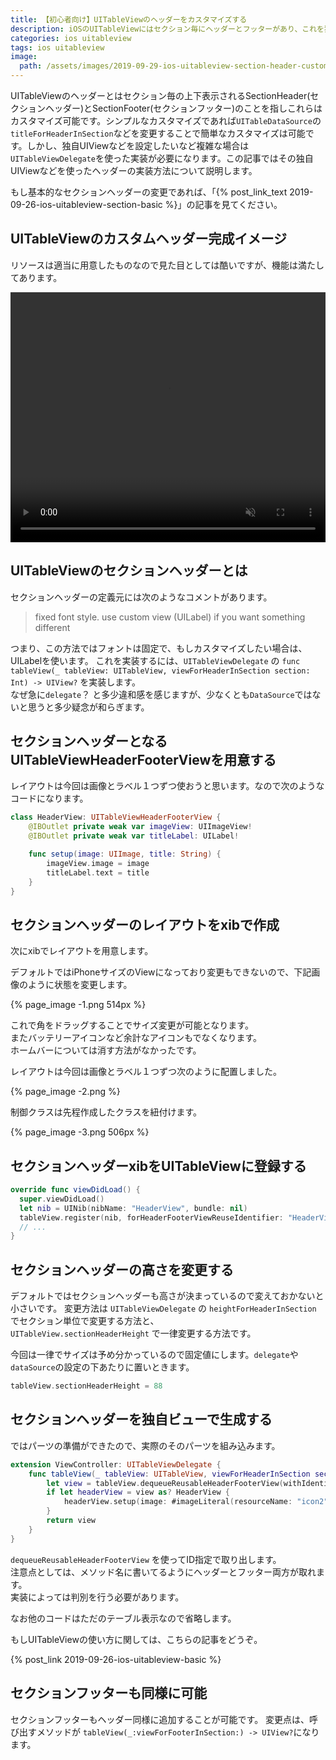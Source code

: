 ```yaml
---
title: 【初心者向け】UITableViewのヘッダーをカスタマイズする
description: iOSのUITableViewにはセクション毎にヘッダーとフッターがあり、これを独自にカスタマイズつまり自作可能です。この記事では凝ったUIViewをxibで別ファイルとして作成して登録後、ヘッダー高さを調整して表示する方法についてコードと動画で説明します。
categories: ios uitableview
tags: ios uitableview
image:
  path: /assets/images/2019-09-29-ios-uitableview-section-header-customize/2019-09-29-ios-uitableview-section-header-customize.png
---
```

UITableViewのヘッダーとはセクション毎の上下表示されるSectionHeader(セクションヘッダー)とSectionFooter(セクションフッター)のことを指しこれらはカスタマイズ可能です。シンプルなカスタマイズであれば`UITableDataSource`の`titleForHeaderInSection`などを変更することで簡単なカスタマイズは可能です。しかし、独自UIViewなどを設定したいなど複雑な場合は`UITableViewDelegate`を使った実装が必要になります。この記事ではその独自UIViewなどを使ったヘッダーの実装方法について説明します。



もし基本的なセクションヘッダーの変更であれば、「{% post_link_text 2019-09-26-ios-uitableview-section-basic %}」の記事を見てください。

## UITableViewのカスタムヘッダー完成イメージ
リソースは適当に用意したものなので見た目としては酷いですが、機能は満たしてあります。

<video autoplay loop muted playsinline src="/assets/videos/2019-09-29-ios-uitableview-section-header-customize-1.mp4" width="100%" height="400px">うまく読み込めない場合はリロード</video>

## UITableViewのセクションヘッダーとは
セクションヘッダーの定義元には次のようなコメントがあります。

> fixed font style. use custom view (UILabel) if you want something different

つまり、この方法ではフォントは固定で、もしカスタマイズしたい場合は、UILabelを使います。
これを実装するには、`UITableViewDelegate` の `func tableView(_ tableView: UITableView, viewForHeaderInSection section: Int) -> UIView?` を実装します。  
なぜ急に`delegate`？ と多少違和感を感じますが、少なくとも`DataSource`ではないと思うと多少疑念が和らぎます。

## セクションヘッダーとなるUITableViewHeaderFooterViewを用意する

レイアウトは今回は画像とラベル１つずつ使おうと思います。なので次のようなコードになります。

```swift
class HeaderView: UITableViewHeaderFooterView {
    @IBOutlet private weak var imageView: UIImageView!
    @IBOutlet private weak var titleLabel: UILabel!

    func setup(image: UIImage, title: String) {
        imageView.image = image
        titleLabel.text = title
    }
}
```

## セクションヘッダーのレイアウトをxibで作成

次にxibでレイアウトを用意します。

デフォルトではiPhoneサイズのViewになっており変更もできないので、下記画像のように状態を変更します。

{% page_image -1.png 514px %}

これで角をドラッグすることでサイズ変更が可能となります。  
またバッテリーアイコンなど余計なアイコンもでなくなります。  
ホームバーについては消す方法がなかったです。

レイアウトは今回は画像とラベル１つずつ次のように配置しました。

{% page_image -2.png %}

制御クラスは先程作成したクラスを紐付けます。

{% page_image -3.png 506px %}

## セクションヘッダーxibをUITableViewに登録する

```swift
override func viewDidLoad() {
  super.viewDidLoad()
  let nib = UINib(nibName: "HeaderView", bundle: nil)
  tableView.register(nib, forHeaderFooterViewReuseIdentifier: "HeaderView")
  // ...
}
```

## セクションヘッダーの高さを変更する

デフォルトではセクションヘッダーも高さが決まっているので変えておかないと小さいです。
変更方法は `UITableViewDelegate` の `heightForHeaderInSection` でセクション単位で変更する方法と、  
`UITableView.sectionHeaderHeight` で一律変更する方法です。

今回は一律でサイズは予め分かっているので固定値にします。`delegate`や`dataSource`の設定の下あたりに置いときます。
```swift
tableView.sectionHeaderHeight = 88
```

## セクションヘッダーを独自ビューで生成する

ではパーツの準備ができたので、実際のそのパーツを組み込みます。

```swift
extension ViewController: UITableViewDelegate {
    func tableView(_ tableView: UITableView, viewForHeaderInSection section: Int) -> UIView? {
        let view = tableView.dequeueReusableHeaderFooterView(withIdentifier: "HeaderView")
        if let headerView = view as? HeaderView {
            headerView.setup(image: #imageLiteral(resourceName: "icon2") , title: "Hoge")
        }
        return view
    }
}
```

`dequeueReusableHeaderFooterView` を使ってID指定で取り出します。  
注意点としては、メソッド名に書いてるようにヘッダーとフッター両方が取れます。  
実装によっては判別を行う必要があります。

なお他のコードはただのテーブル表示なので省略します。

もしUITableViewの使い方に関しては、こちらの記事をどうぞ。

{% post_link 2019-09-26-ios-uitableview-basic %}

## セクションフッターも同様に可能

セクションフッターもヘッダー同様に追加することが可能です。
変更点は、呼び出すメソッドが `tableView(_:viewForFooterInSection:) -> UIView?`になります。
